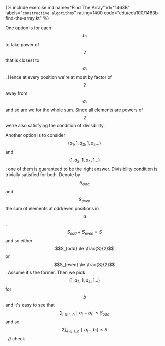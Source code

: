 {% include exercise.md name="Find The Array" id="1463B" labels="`constructive algorithms`" rating=1400 code="edu/edu100/1463b-find-the-array.kt" %}

One option is for each $$b_i$$ to take power of $$2$$ that is closest to $$a_i$$.  Hence at every position we're at most by factor of $$2$$ away from $$a_i$$ and so are we for the whole sum.  Since all elements are powers of $$2$$ we're also satisfying the condition of divisibility.

Another option is to consider $$(a_1, 1, a_3, 1, a_5 \ldots)$$ and $$(1, a_2, 1, a_4, 1 \ldots)$$; one of them is guaranteed to be the right answer.  Divisibility condition is trivially satisfied for both.  Denote by $$S_{odd}$$ and $$S_{even}$$ the sum of elements at odd/even positions in $$a$$.  $$S_{odd} + S_{even} = S$$ and so either $$S_{odd} \le \frac{S}{2}$$ or $$S_{even} \le \frac{S}{2}$$.  Assume it's the former.  Then we pick $$(1, a_2, 1, a_4, 1 \ldots)$$ for $$b$$ and it's easy to see that $$\sum_{i \in 1..n} \mid a_i - b_i \mid \le S_{odd}$$ and so $$2 \sum_{i \in 1..n} \mid a_i - b_i \mid \le S$$. // check

